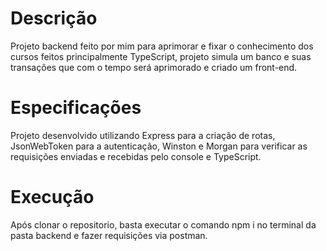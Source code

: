 <h1>Descrição</h1>
<p>Projeto backend feito por mim para aprimorar e fixar o conhecimento dos cursos feitos principalmente TypeScript, projeto simula um banco e suas transações que com o tempo será aprimorado e criado um front-end.</p>
<h1>Especificações</h1>
<p>Projeto desenvolvido utilizando Express para a criação de rotas, JsonWebToken para a autenticação, Winston e Morgan para verificar as requisições enviadas e recebidas pelo console e TypeScript.</p>
<h1>Execução</h1>
<p>Após clonar o repositorio, basta executar o comando npm i no terminal da pasta backend e fazer requisições via postman.</p>
